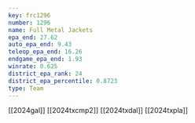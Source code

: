 ```yaml
---
key: frc1296
number: 1296
name: Full Metal Jackets
epa_end: 27.62
auto_epa_end: 9.43
teleop_epa_end: 16.26
endgame_epa_end: 1.93
winrate: 0.625
district_epa_rank: 24
district_epa_percentile: 0.8723
type: Team
---
```

[[2024gal]]
[[2024txcmp2]]
[[2024txdal]]
[[2024txpla]]
